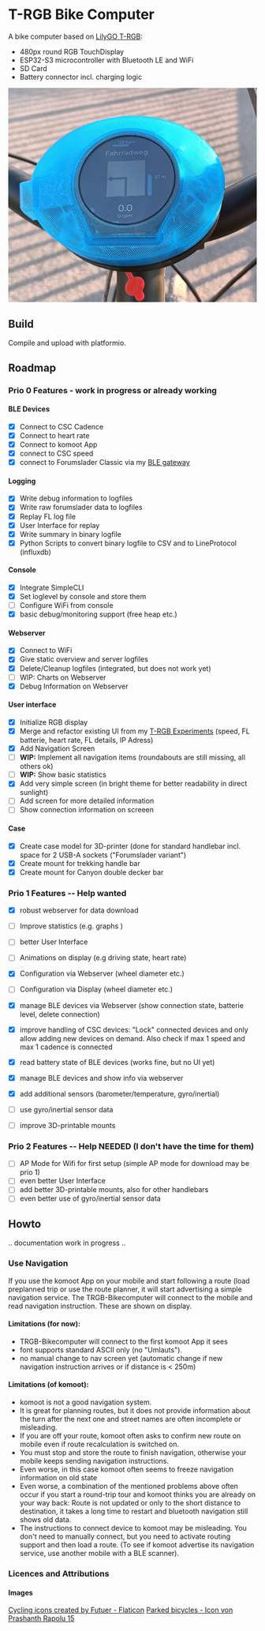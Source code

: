 # T-RGB Bike Computer

A bike computer based on [LilyGO T-RGB](https://www.lilygo.cc/products/t-rgb):

- 480px round RGB TouchDisplay
- ESP32-S3 microcontroller with Bluetooth LE and WiFi
- SD Card
- Battery connector incl. charging logic

![Photo of T-RGB Bike Computer with active navigation](/doc/IMG20230406075242-cropped.jpg)

## Build

Compile and upload with platformio. 

## Roadmap

### Prio 0 Features - work in progress or already working

#### BLE Devices
- [X] Connect to CSC Cadence
- [X] Connect to heart rate
- [X] Connect to komoot App
- [X] connect to CSC speed
- [X] connect to Forumslader Classic via my [BLE gateway](https://github.com/euphi/ESP32_FLClassic2BLE)

#### Logging

- [X] Write debug information to logfiles
- [X] Write raw forumslader data to logfiles
- [X] Replay FL log file
- [X] User Interface for replay
- [X] Write summary in binary logfile
- [X] Python Scripts to convert binary logfile to CSV and to LineProtocol (influxdb)

#### Console

- [X] Integrate SimpleCLI
- [X] Set loglevel by console and store them
- [ ] Configure WiFi from console
- [X] basic debug/monitoring support (free heap etc.)

#### Webserver
- [X] Connect to WiFi
- [X] Give static overview and server logfiles
- [X] Delete/Cleanup logfiles (integrated, but does not work yet)
- [ ] WIP: Charts on Webserver
- [X] Debug Information on Webserver

#### User interface

- [X] Initialize RGB display
- [X] Merge and refactor existing UI from my [T-RGB Experiments](https://github.com/euphi/T-RGB-Experiments) (speed, FL batterie, heart rate, FL details, IP Adress)
- [X] Add Navigation Screen
- [ ] **WIP:** Implement all navigation items (roundabouts are still missing, all others ok)
- [ ] **WIP:** Show basic statistics
- [X] Add very simple screen (in bright theme for better readability in direct sunlight)
- [ ] Add screen for more detailed information
- [ ] Show connection information on screeen

#### Case

- [X] Create case model for 3D-printer (done for standard handlebar incl. space for 2 USB-A sockets ("Forumslader variant")
- [X] Create mount for trekking handle bar
- [X] Create mount for Canyon double decker bar

### Prio 1 Features -- Help wanted

- [X] robust webserver for data download
- [ ] Improve statistics (e.g. graphs )
- [ ] better User Interface
- [ ] Animations on display (e.g driving state, heart rate)
- [X] Configuration via Webserver (wheel diameter etc.)
- [ ] Configuration via Display (wheel diameter etc.)
- [X] manage BLE devices via Webserver (show connection state, batterie level, delete connection)
- [X] improve handling of CSC devices: "Lock" connected devices and only allow adding new devices on demand. Also check if max 1 speed and max 1 cadence is connected
- [X] read battery state of BLE devices (works fine, but no UI yet)
- [X] manage BLE devices and show info via webserver 
- [X] add additional sensors (barometer/temperature, gyro/inertial)
- [ ] use gyro/inertial sensor data
- [ ] improve 3D-printable mounts 


### Prio 2 Features -- Help NEEDED (I don't have the time for them)

- [ ] AP Mode for Wifi for first setup (simple AP mode for download may be prio 1)
- [ ] even better User Interface
- [ ] add better 3D-printable mounts, also for other handlebars
- [ ] even better use of gyro/inertial sensor data

## Howto

.. documentation work in progress ..


### Use Navigation

If you use the komoot App on your mobile and start following a route (load preplanned trip or use the route planner, it will start advertising a simple navigation service. The TRGB-Bikecomputer will connect to the mobile and read navigation instruction. These are shown on display.

#### Limitations (for now):

- TRGB-Bikecomputer will connect to the first komoot App it sees
- font supports standard ASCII only (no "Umlauts").
- no manual change to nav screen yet (automatic change if new navigation instruction arrives or if distance is < 250m)

#### Limitations (of komoot):

- komoot is not a good navigation system.
- It is great for planning routes, but it does not provide information about the turn after the next one and street names are often incomplete or misleading.
- If you are off your route, komoot often asks to confirm new route on mobile even if route recalculation is switched on.
- You must stop and store the route to finish navigation, otherwise your mobile keeps sending navigation instructions.
- Even worse, in this case komoot often seems to freeze navigation information on old state
- Even worse, a combination of the mentioned problems above often occur if you start a round-trip tour and komoot thinks you are already on your way back: Route is not updated or only to the short distance to destination, it takes a long time to restart and bluetooth navigation still shows old data.
- The instructions to connect device to komoot may be misleading. You don't need to manually connect, but you need to activate routing support and then load a route. (To see if komoot advertise its navigation service, use another mobile with a BLE scanner).

### Licences and Attributions

#### Images

[Cycling icons created by Futuer - Flaticon]("https://www.flaticon.com/free-icons/cycling")
[Parked bicycles - Icon von Prashanth Rapolu 15]("https://de.freepik.com/icon/fahrrad_7764338#fromView=resource_detail&position=7")

